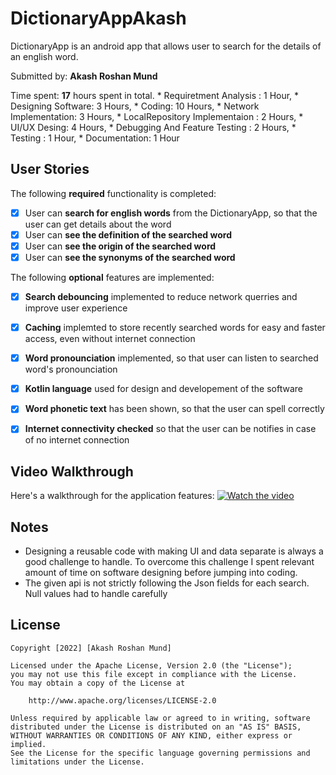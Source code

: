 # DictionaryAppAkash


DictionaryApp is an android app that allows user to search for the details of an english word.

Submitted by: **Akash Roshan Mund**

Time spent: **17** hours spent in total. 
            * Requiretment Analysis : 1 Hour,
            * Designing Software: 3 Hours,
            * Coding: 10 Hours,
              * Network Implementation: 3 Hours,
              * LocalRepository Implementaion : 2 Hours,
              * UI/UX Desing: 4 Hours,
              * Debugging And Feature Testing : 2 Hours,
            * Testing : 1 Hour,
            * Documentation: 1 Hour

## User Stories

The following **required** functionality is completed:

* [X] User can **search for english words** from the DictionaryApp, so that the user can get details about the word
* [X] User can **see the definition of the searched word**
* [X] User can **see the origin of the searched word**
* [X] User can **see the synonyms of the searched word** 

The following **optional** features are implemented:

* [X] **Search debouncing** implemented to reduce network querries and improve user experience
* [X] **Caching** implemted to store recently searched words for easy and faster access, even without internet connection
* [X] **Word pronounciation** implemented, so that user can listen to searched word's pronounciation
* [X] **Kotlin language** used for design and developement of the software

* [X] **Word phonetic text** has been shown, so that the user can spell correctly
* [X] **Internet connectivity checked** so that the user can be notifies in case of no internet connection


## Video Walkthrough

Here's a walkthrough for the application features:
[![Watch the video](https://github.com/Akash1Asu/DictionaryAppAkash/blob/master/DictionaryAppScreenshot.jpg)](https://drive.google.com/file/d/1Eni-_Zkiicpa3SIl2I-Q1xUduIKLoLOb/view?usp=sharing)

## Notes

* Designing a reusable code with making UI and data separate is always a good challenge to handle. To overcome this challenge I spent relevant amount of time on software designing before jumping into coding.
* The given api is not strictly following the Json fields for each search. Null values had to handle carefully

## License

    Copyright [2022] [Akash Roshan Mund]

    Licensed under the Apache License, Version 2.0 (the "License");
    you may not use this file except in compliance with the License.
    You may obtain a copy of the License at

        http://www.apache.org/licenses/LICENSE-2.0

    Unless required by applicable law or agreed to in writing, software
    distributed under the License is distributed on an "AS IS" BASIS,
    WITHOUT WARRANTIES OR CONDITIONS OF ANY KIND, either express or implied.
    See the License for the specific language governing permissions and
    limitations under the License.

